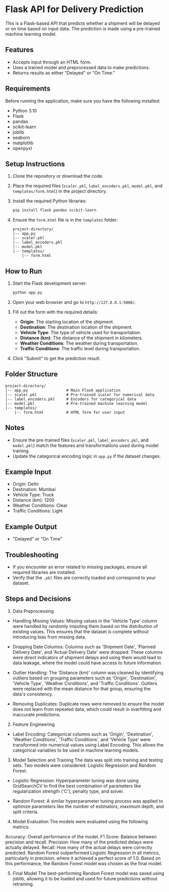 # Flask API for Delivery Prediction

This is a Flask-based API that predicts whether a shipment will be delayed or on time based on input data. The prediction is made using a pre-trained machine learning model.

## Features

- Accepts input through an HTML form.
- Uses a trained model and preprocessed data to make predictions.
- Returns results as either "Delayed" or "On Time."

## Requirements

Before running the application, make sure you have the following installed:

- Python 3.10
- Flask
- pandas
- scikit-learn
- joblib
- seaborn
- matplotlib
- openpyxl

## Setup Instructions

1. Clone the repository or download the code.
2. Place the required files (`scaler.pkl`, `label_encoders.pkl`, `model.pkl`, and `templates/form.html`) in the project directory.
3. Install the required Python libraries:

   ```bash
   pip install flask pandas scikit-learn
   ```

4. Ensure the `form.html` file is in the `templates` folder:

   ```
   project-directory/
   |-- app.py
   |-- scaler.pkl
   |-- label_encoders.pkl
   |-- model.pkl
   |-- templates/
       |-- form.html
   ```

## How to Run

1. Start the Flask development server:

   ```bash
   python app.py
   ```

2. Open your web browser and go to `http://127.0.0.1:5000/`.
3. Fill out the form with the required details:
   - **Origin**: The starting location of the shipment.
   - **Destination**: The destination location of the shipment.
   - **Vehicle Type**: The type of vehicle used for transportation.
   - **Distance (km)**: The distance of the shipment in kilometers.
   - **Weather Conditions**: The weather during transportation.
   - **Traffic Conditions**: The traffic level during transportation.
4. Click "Submit" to get the prediction result.

## Folder Structure

```
project-directory/
|-- app.py                 # Main Flask application
|-- scaler.pkl             # Pre-trained scaler for numerical data
|-- label_encoders.pkl     # Encoders for categorical data
|-- model.pkl              # Pre-trained machine learning model
|-- templates/
    |-- form.html          # HTML form for user input
```

## Notes

- Ensure the pre-trained files (`scaler.pkl`, `label_encoders.pkl`, and `model.pkl`) match the features and transformations used during model training.
- Update the categorical encoding logic in `app.py` if the dataset changes.

## Example Input

- Origin: Delhi
- Destination: Mumbai
- Vehicle Type: Truck
- Distance (km): 1200
- Weather Conditions: Clear
- Traffic Conditions: Light

## Example Output

- "Delayed" or "On Time"

## Troubleshooting

- If you encounter an error related to missing packages, ensure all required libraries are installed.
- Verify that the `.pkl` files are correctly loaded and correspond to your dataset.


## Steps and Decisions
1. Data Preprocessing
- Handling Missing Values:
  Missing values in the 'Vehicle Type' column were handled by randomly imputing them based on the distribution of existing values. This ensures that the dataset is complete without introducing bias from missing data.
  
- Dropping Date Columns:
  Columns such as 'Shipment Date', 'Planned Delivery Date', and 'Actual Delivery Date' were dropped. These columns were direct indicators of shipment delays and using them would lead to data leakage, where the model could have access to future information.
  
- Outlier Handling:
  The 'Distance (km)' column was cleaned by identifying outliers based on grouping parameters such as 'Origin', 'Destination', 'Vehicle Type', 'Weather Conditions', and 'Traffic Conditions'. Outliers were replaced with the mean distance for that group, ensuring the data's consistency.
  
- Removing Duplicates:
  Duplicate rows were removed to ensure the model does not learn from repeated data, which could result in overfitting and inaccurate predictions.
  
2. Feature Engineering
- Label Encoding:
  Categorical columns such as 'Origin', 'Destination', 'Weather Conditions', 'Traffic Conditions', and 'Vehicle Type' were transformed into numerical values using Label Encoding. This allows the categorical variables to be used in machine learning models.
  
3. Model Selection and Training
  The data was split into training and testing sets. Two models were considered: Logistic Regression and Random Forest.

- Logistic Regression:
  Hyperparameter tuning was done using GridSearchCV to find the best combination of parameters like regularization strength ('C'), penalty type, and solver.
  
- Random Forest:
  A similar hyperparameter tuning process was applied to optimize parameters like the number of estimators, maximum depth, and split criteria.
  
4. Model Evaluation
The models were evaluated using the following metrics:

Accuracy: Overall performance of the model.
F1 Score: Balance between precision and recall.
Precision: How many of the predicted delays were actually delayed.
Recall: How many of the actual delays were correctly predicted.
Random Forest outperformed Logistic Regression in all metrics, particularly in precision, where it achieved a perfect score of 1.0. Based on this performance, the Random Forest model was chosen as the final model.

5. Final Model
The best-performing Random Forest model was saved using joblib, allowing it to be loaded and used for future predictions without retraining.
